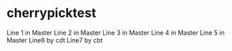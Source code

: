 # cherrypicktest
Line 1 in Master
Line 2 in Master
Line 3 in Master
Line 4 in Master
Line 5 in Master
Line6 by cdt
Line7 by cbt
